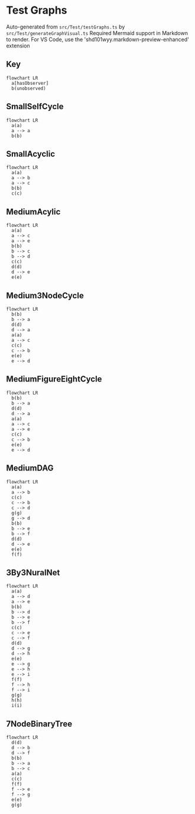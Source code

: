 # Test Graphs

Auto-generated from `src/Test/testGraphs.ts` by `src/Test/generateGraphVisual.ts`
Required Mermaid support in Markdown to render. For VS Code, use the 'shd101wyy.markdown-preview-enhanced' extension

## Key

```mermaid
flowchart LR
  a[hasObserver]
  b(unobserved)
```

## SmallSelfCycle
```mermaid
flowchart LR
  a(a)
  a --> a
  b(b)
```

## SmallAcyclic
```mermaid
flowchart LR
  a(a)
  a --> b
  a --> c
  b(b)
  c(c)
```

## MediumAcylic
```mermaid
flowchart LR
  a(a)
  a --> c
  a --> e
  b(b)
  b --> c
  b --> d
  c(c)
  d(d)
  d --> e
  e(e)
```

## Medium3NodeCycle
```mermaid
flowchart LR
  b(b)
  b --> a
  d(d)
  d --> a
  a(a)
  a --> c
  c(c)
  c --> b
  e(e)
  e --> d
```

## MediumFigureEightCycle
```mermaid
flowchart LR
  b(b)
  b --> a
  d(d)
  d --> a
  a(a)
  a --> c
  a --> e
  c(c)
  c --> b
  e(e)
  e --> d
```

## MediumDAG
```mermaid
flowchart LR
  a(a)
  a --> b
  c(c)
  c --> b
  c --> d
  g(g)
  g --> d
  b(b)
  b --> e
  b --> f
  d(d)
  d --> e
  e(e)
  f(f)
```

## 3By3NuralNet
```mermaid
flowchart LR
  a(a)
  a --> d
  a --> e
  b(b)
  b --> d
  b --> e
  b --> f
  c(c)
  c --> e
  c --> f
  d(d)
  d --> g
  d --> h
  e(e)
  e --> g
  e --> h
  e --> i
  f(f)
  f --> h
  f --> i
  g(g)
  h(h)
  i(i)
```

## 7NodeBinaryTree
```mermaid
flowchart LR
  d(d)
  d --> b
  d --> f
  b(b)
  b --> a
  b --> c
  a(a)
  c(c)
  f(f)
  f --> e
  f --> g
  e(e)
  g(g)
```
  